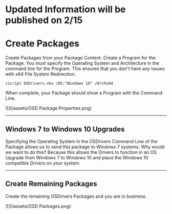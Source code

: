# Updated Information will be published on 2/15

# 

# Create Packages

Create Packages from your Package Content.  Create a Program for the Package.  You must specify the Operating System and Architecture in the command line for the Program.  This ensures that you don't have any issues with x64 File System Redirection.

```
cscript OSDrivers.vbs /OS:"Windows 10" /Archx64
```

When complete, your Package should show a Program with the Command Line.

![](/assets/OSD Package Properties.png)

---

## Windows 7 to Windows 10 Upgrades

Specifying the Operating System in the OSDrivers Command Line of the Package allows us to send this package to Windows 7 systems.  Why would we want to do this?  Because this allows the Drivers to function in an OS Upgrade from Windows 7 to Windows 10 and place the Windows 10 compatible Drivers on your system.

---

## Create Remaining Packages

Create the remaining OSDrivers Packages and you are in business.

![](/assets/OSD Packages.png)

